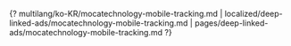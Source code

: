 {? multilang/ko-KR/mocatechnology-mobile-tracking.md | localized/deep-linked-ads/mocatechnology-mobile-tracking.md | pages/deep-linked-ads/mocatechnology-mobile-tracking.md ?}
